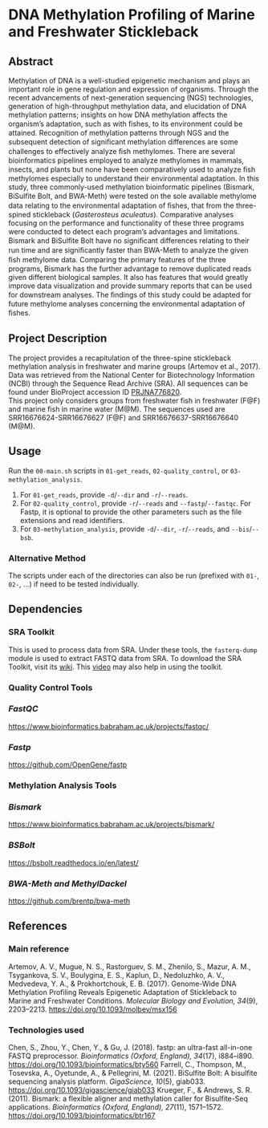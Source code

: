 # DNA Methylation Profiling of Marine and Freshwater Stickleback
## Abstract
Methylation of DNA is a well-studied epigenetic mechanism and plays an important role in gene regulation and expression of organisms. Through the recent advancements of next-generation sequencing (NGS) technologies, generation of high-throughput methylation data, and elucidation of DNA methylation patterns; insights on how DNA methylation affects the organism’s adaptation, such as with ﬁshes, to its environment could be attained. Recognition of methylation patterns through NGS and the subsequent detection of signiﬁcant methylation differences are some challenges to effectively analyze ﬁsh methylomes. There are several bioinformatics pipelines employed to analyze methylomes in mammals, insects, and plants but none have been comparatively used to analyze ﬁsh methylomes especially to understand their environmental adaptation. In this study, three commonly-used methylation bioinformatic pipelines (Bismark, BiSulﬁte Bolt, and BWA-Meth) were tested on the sole available methylome data relating to the environmental adaptation of ﬁshes, that from the three-spined stickleback (*Gasterosteus aculeatus*). Comparative analyses focusing on the performance and functionality of these three programs were conducted to detect each program’s advantages and limitations. Bismark and BiSulﬁte Bolt have no signiﬁcant differences relating to their run time and are signiﬁcantly faster than BWA-Meth to analyze the given ﬁsh methylome data. Comparing the primary features of the three programs, Bismark has the further advantage to remove duplicated reads given different biological samples. It also has features that would greatly improve data visualization and provide summary reports that can be used for downstream analyses. The ﬁndings of this study could be adapted for future methylome analyses concerning the environmental adaptation of ﬁshes.
## Project Description
The project provides a recapitulation of the three-spine stickleback methylation analysis in freshwater and marine groups (Artemov et al., 2017). Data was retrieved from the National Center for Biotechnology Information (NCBI) through the Sequence Read Archive (SRA). All sequences can be found under BioProject accession ID [PRJNA776820](https://www.ncbi.nlm.nih.gov/bioproject/PRJNA776820).  
This project only considers groups from freshwater fish in freshwater (F@F) and marine fish in marine water (M@M). The sequences used are SRR16676624-SRR16676627 (F@F) and SRR16676637-SRR16676640 (M@M). 
## Usage
Run the `00-main.sh` scripts in `01-get_reads`, `02-quality_control`, or `03-methylation_analysis`.
1. For `01-get_reads`, provide `-d`/`--dir` and `-r`/`--reads`.  
2. For `02-quality_control`, provide `-r`/`--reads` and `--fastp`/`--fastqc`. For Fastp, it is optional to provide the other parameters such as the file extensions and read identifiers.  
3. For `03-methylation_analysis`, provide `-d`/`--dir`, `-r`/`--reads`, and `--bis`/`--bsb`.
### Alternative Method
The scripts under each of the directories can also be run (prefixed with `01-`, `02-`, ...) if need to be tested individually.
## Dependencies
### SRA Toolkit
This is used to process data from SRA. Under these tools, the `fasterq-dump` module is used to extract FASTQ data from SRA. To download the SRA Toolkit, visit its [wiki](https://github.com/ncbi/sra-tools/wiki/01.-Downloading-SRA-Toolkit). This [video](https://www.youtube.com/watch?v=FjYO6Ys5cpc) may also help in using the toolkit.
### Quality Control Tools
### *FastQC*
https://www.bioinformatics.babraham.ac.uk/projects/fastqc/
### *Fastp*
https://github.com/OpenGene/fastp
### Methylation Analysis Tools
### *Bismark*
https://www.bioinformatics.babraham.ac.uk/projects/bismark/
### *BSBolt*
https://bsbolt.readthedocs.io/en/latest/
### *BWA-Meth and MethylDackel*
https://github.com/brentp/bwa-meth
## References
### Main reference  
Artemov, A. V., Mugue, N. S., Rastorguev, S. M., Zhenilo, S., Mazur, A. M., Tsygankova, S. V., Boulygina, E. S., Kaplun, D., Nedoluzhko, A. V., Medvedeva, Y. A., & Prokhortchouk, E. B. (2017). Genome-Wide DNA Methylation Profiling Reveals Epigenetic Adaptation of Stickleback to Marine and Freshwater Conditions. *Molecular Biology and Evolution, 34*(9), 2203–2213. https://doi.org/10.1093/molbev/msx156 
### Technologies used
Chen, S., Zhou, Y., Chen, Y., & Gu, J. (2018). fastp: an ultra-fast all-in-one FASTQ preprocessor. *Bioinformatics (Oxford, England), 34*(17), i884–i890. https://doi.org/10.1093/bioinformatics/bty560
Farrell, C., Thompson, M., Tosevska, A., Oyetunde, A., & Pellegrini, M. (2021). BiSulfite Bolt: A bisulfite sequencing analysis platform. *GigaScience, 10*(5), giab033. https://doi.org/10.1093/gigascience/giab033
Krueger, F., & Andrews, S. R. (2011). Bismark: a flexible aligner and methylation caller for Bisulfite-Seq applications. *Bioinformatics (Oxford, England), 27*(11), 1571–1572. https://doi.org/10.1093/bioinformatics/btr167

